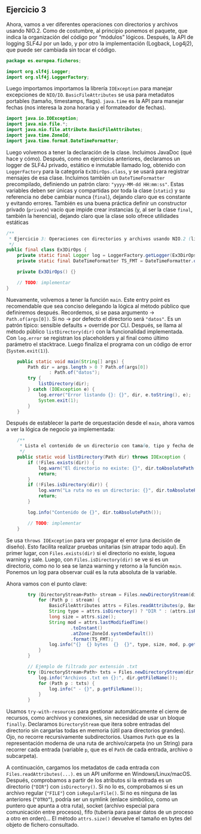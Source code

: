 ## Ejercicio 3
Ahora, vamos a ver diferentes operaciones con directorios y archivos usando NIO.2.
Como de costumbre, al principio ponemos el paquete, que indica la organización del código por “módulos” lógicos.
Después, la API de logging SLF4J por un lado, y por otro la implementación (Logback, Log4j2), que puede ser cambiada sin tocar el código.

```java
package es.europea.ficheros;

import org.slf4j.Logger;
import org.slf4j.LoggerFactory;
```

Luego importamos importamos la librería `IOException` para manejar excepciones de `NIO/IO`.
`BasicFileAttributes` se usa para metadatos portables (tamaño, timestamps, flags).
`java.time` es la API para manejar fechas (nos interesa la zona horaria y el formateador de fechas).

```java
import java.io.IOException;
import java.nio.file.*;
import java.nio.file.attribute.BasicFileAttributes;
import java.time.ZoneId;
import java.time.format.DateTimeFormatter;
```

Luego volvemos a tener la declaración de la clase. Incluimos JavaDoc (qué hace y cómo).
Después, como en ejercicios anteriores, declaramos un logger de SLF4J privado, estático e inmutable llamado log, obtenido con `LoggerFactory` para la categoría `Ex3DirOps.class`, y se usará para registrar mensajes de esa clase.
Incluimos también un `DateTimeFormatter` precompilado, definiendo un patrón claro: `"yyyy-MM-dd HH:mm:ss"`.
Estas variables deben ser únicas y compartidas por toda la clase (`static`) y su referencia no debe cambiar nunca (`final`), dejando claro que es constante y evitando errores.
También es una buena práctica definir un constructor privado (`private`) vacío que impide crear instancias (y, al ser la clase `final`, también la herencia), dejando claro que la clase solo ofrece utilidades estáticas

```java
/**
 * Ejercicio 3: Operaciones con directorios y archivos usando NIO.2 (listar, filtrar, metadatos).
 */
public final class Ex3DirOps {
    private static final Logger log = LoggerFactory.getLogger(Ex3DirOps.class);
    private static final DateTimeFormatter TS_FMT = DateTimeFormatter.ofPattern("yyyy-MM-dd HH:mm:ss");

    private Ex3DirOps() {}

    // TODO: implementar
}
```

Nuevamente, volvemos a tener la función `main`. Este entry point es recomendable que sea conciso delegando la lógica al método público que definiremos después.
Recordemos, si se pasa argumento → `Path.of(args[0])`. Si no → por defecto el directorio será `"datos"`. Es un patrón típico: sensible defaults + override por CLI.
Después, se llama al método público `listDirectory(dir)` con la funcionalidad implementada.
Con `log.error` se registran los placeholders y al final como último parámetro el stacktrace.
Luego finaliza el programa con un código de error (`System.exit(1)`).

```java
    public static void main(String[] args) {
        Path dir = args.length > 0 ? Path.of(args[0])
                : Path.of("datos");
        try {
            listDirectory(dir);
        } catch (IOException e) {
            log.error("Error listando {}: {}", dir, e.toString(), e);
            System.exit(1);
        }
    }
```

Después de establecer la parte de orquestación desde el `main`, ahora vamos a ver la lógica de negocio ya implementada:

```java
    /**
     * Lista el contenido de un directorio con tamaño, tipo y fecha de modificación, filtrando además por .txt.
     */
    public static void listDirectory(Path dir) throws IOException {
        if (!Files.exists(dir)) {
            log.warn("El directorio no existe: {}", dir.toAbsolutePath());
            return;
        }
        if (!Files.isDirectory(dir)) {
            log.warn("La ruta no es un directorio: {}", dir.toAbsolutePath());
            return;
        }

        log.info("Contenido de {}", dir.toAbsolutePath());

        // TODO: implementar
    }
```

Se usa `throws IOException` para ver propagar el error (una decisión de diseño). Esto facilita realizar pruebas unitarias (sin atrapar todo aquí).
En primer lugar, con `Files.exists(dir)` si el directorio no existe, loguea warning y sale.
Luego, con `Files.isDirectory(dir)` se ve si es un directorio, como no lo sea se lanza warning y retorno a la función `main`.
Ponemos un log para observar cuál es la ruta absoluta de la variable.

Ahora vamos con el punto clave:

```java
        try (DirectoryStream<Path> stream = Files.newDirectoryStream(dir)) {
            for (Path p : stream) {
                BasicFileAttributes attrs = Files.readAttributes(p, BasicFileAttributes.class);
                String type = attrs.isDirectory() ? "DIR " : (attrs.isRegularFile() ? "FILE" : "OTRO");
                long size = attrs.size();
                String mod = attrs.lastModifiedTime()
                        .toInstant()
                        .atZone(ZoneId.systemDefault())
                        .format(TS_FMT);
                log.info("{}  {} bytes  {}  {}", type, size, mod, p.getFileName());
            }
        }

        // Ejemplo de filtrado por extensión .txt
        try (DirectoryStream<Path> txts = Files.newDirectoryStream(dir, "*.txt")) {
            log.info("Archivos .txt en {}:", dir.getFileName());
            for (Path p : txts) {
                log.info(" - {}", p.getFileName());
            }
        }
```

Usamos `try-with-resources` para gestionar automáticamente el cierre de recursos, como archivos y conexiones, sin necesidad de usar un bloque `finally`.
Declaramos `DirectoryStream` que itera sobre entradas del directorio sin cargarlas todas en memoria (útil para directorios grandes).
Ojo, no recorre recursivamente subdirectorios.
Usamos `Path` que es la representación moderna de una ruta de archivo/carpeta (no un String) para recorrer cada entrada (variable `p`, que es el `Path` de cada entrada, archivo o subcarpeta).

A continuación, cargamos los metadatos de cada entrada con `Files.readAttributes(...)`. es un API uniforme en Windows/Linux/macOS.
Después, comprobamos a partir de los atributos si la entrada es un directorio (`"DIR"`) con `isDirectory()`.
Si no lo es, comprobamos si es un archivo regular (`"FILE"`) con `isRegularFile()`.
Si no es ninguna de las anteriores (`“OTRO”`), podría ser un symlink (enlace simbólico, como un puntero que apunta a otra ruta), socket (archivo especial para comunicación entre procesos), fifo (tubería para pasar datos de un proceso a otro en orden)…
El método `attrs.size()` devuelve el tamaño en bytes del objeto de fichero consultado.
